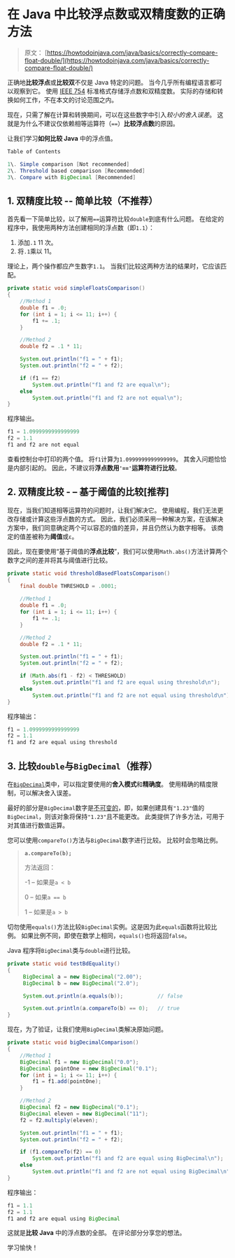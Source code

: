 # 在 Java 中比较浮点数或双精度数的正确方法

> 原文： [https://howtodoinjava.com/java/basics/correctly-compare-float-double/](https://howtodoinjava.com/java/basics/correctly-compare-float-double/)

正确地**比较浮点**或**比较双**不仅是 Java 特定的问题。 当今几乎所有编程语言都可以观察到它。 使用 [IEEE 754](https://en.wikipedia.org/wiki/IEEE_754) 标准格式存储浮点数和双精度数。 实际的存储和转换如何工作，不在本文的讨论范围之内。

现在，只需了解在计算和转换期间，可以在这些数字中引入*较小的舍入误差*。 这就是为什么不建议仅依赖相等运算符（`==`）**比较浮点数**的原因。

让我们学习**如何比较 Java** 中的浮点值。

```java
Table of Contents

1\. Simple comparison [Not recommended]
2\. Threshold based comparison [Recommended]
3\. Compare with BigDecimal [Recommended]
```

## 1\. 双精度比较 -- 简单比较（不推荐）

首先看一下简单比较，以了解用`==`运算符比较`double`到底有什么问题。 在给定的程序中，我使用两种方法创建相同的浮点数（即`1.1`）：

1.  添加`.1` 11 次。
2.  将`.1`乘以 11。

理论上，两个操作都应产生数字`1.1`。 当我们比较这两种方法的结果时，它应该匹配。

```java
private static void simpleFloatsComparison() 
{
	//Method 1
	double f1 = .0;
	for (int i = 1; i <= 11; i++) {
		f1 += .1;
	}

	//Method 2
	double f2 = .1 * 11;

	System.out.println("f1 = " + f1);
	System.out.println("f2 = " + f2);

	if (f1 == f2)
		System.out.println("f1 and f2 are equal\n");
	else
		System.out.println("f1 and f2 are not equal\n");
}

```

程序输出。

```java
f1 = 1.0999999999999999
f2 = 1.1
f1 and f2 are not equal

```

查看控制台中打印的两个值。 将`f1`计算为`1.0999999999999999`。 其舍入问题恰恰是内部引起的。 因此，不建议将**浮点数用`'=='`运算符进行比较**。

## 2\. 双精度比较 - – 基于阈值的比较[推荐]

现在，当我们知道相等运算符的问题时，让我们解决它。 使用编程，我们无法更改存储或计算这些浮点数的方式。 因此，我们必须采用一种解决方案，在该解决方案中，我们同意确定两个可以容忍的值的差异，并且仍然认为数字相等。 该商定的值差被称为**阈值**或`ε`。

因此，现在要使用“基于阈值的**浮点比较**”，我们可以使用`Math.abs()`方法计算两个数字之间的差并将其与阈值进行比较。

```java
private static void thresholdBasedFloatsComparison() 
{
	final double THRESHOLD = .0001;

	//Method 1
	double f1 = .0;
	for (int i = 1; i <= 11; i++) {
		f1 += .1;
	}

	//Method 2
	double f2 = .1 * 11;

	System.out.println("f1 = " + f1);
	System.out.println("f2 = " + f2);

	if (Math.abs(f1 - f2) < THRESHOLD)
		System.out.println("f1 and f2 are equal using threshold\n");
	else
		System.out.println("f1 and f2 are not equal using threshold\n");
}

```

程序输出：

```java
f1 = 1.0999999999999999
f2 = 1.1
f1 and f2 are equal using threshold

```

## 3\. 比较`double`与`BigDecimal`（推荐）

在[`BigDecimal`](https://docs.oracle.com/javase/10/docs/api/java/math/BigDecimal.html)类中，可以指定要使用的**舍入模式**和**精确度**。 使用精确的精度限制，可以解决舍入误差。

最好的部分是`BigDecimal`数字是[不可变的](https://howtodoinjava.com/java/basics/how-to-make-a-java-class-immutable/)，即，如果创建具有`"1.23"`值的`BigDecimal`，则该对象将保持`"1.23"`且不能更改。 此类提供了许多方法，可用于对其值进行数值运算。

您可以使用`compareTo()`方法与`BigDecimal`数字进行比较。 比较时会忽略比例。

> **`a.compareTo(b);`**
> 
> 方法返回：
> 
> -1 – 如果是`a < b`
> 
> 0 – 如果`a == b`
> 
> 1 – 如果是`a > b`

切勿使用`equals()`方法比较`BigDecimal`实例。这是因为此`equals`函数将比较比例。 如果比例不同，即使在数学上相同，`equals()`也将返回`false`。

Java 程序将`BigDecimal`类与`double`进行比较。

```java
private static void testBdEquality() 
{
	 BigDecimal a = new BigDecimal("2.00");
	 BigDecimal b = new BigDecimal("2.0");

	 System.out.println(a.equals(b)); 			// false

	 System.out.println(a.compareTo(b) == 0); 	// true
}

```

现在，为了验证，让我们使用`BigDecimal`类解决原始问题。

```java
private static void bigDecimalComparison() 
{
	//Method 1
	BigDecimal f1 = new BigDecimal("0.0");
	BigDecimal pointOne = new BigDecimal("0.1");
	for (int i = 1; i <= 11; i++) {
		f1 = f1.add(pointOne);
	}

	//Method 2
	BigDecimal f2 = new BigDecimal("0.1");
	BigDecimal eleven = new BigDecimal("11");
	f2 = f2.multiply(eleven);

	System.out.println("f1 = " + f1);
	System.out.println("f2 = " + f2);

	if (f1.compareTo(f2) == 0)
		System.out.println("f1 and f2 are equal using BigDecimal\n");
	else
		System.out.println("f1 and f2 are not equal using BigDecimal\n");
}

```

程序输出：

```java
f1 = 1.1
f2 = 1.1
f1 and f2 are equal using BigDecimal

```

这就是**比较 Java** 中的浮点数的全部。 在评论部分分享您的想法。

学习愉快！